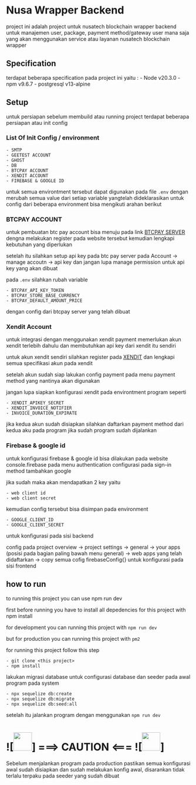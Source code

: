 # Nusa Wrapper Backend
project ini adalah project untuk nusatech blockchain wrapper backend untuk manajemen user, package, payment method/gateway user mana saja yang akan menggunakan service atau layanan nusatech blockchain wrapper

## Specification
terdapat beberapa specification pada project ini yaitu :
    - Node v20.3.0
    - npm v9.6.7
    - postgresql v13-alpine

## Setup
untuk persiapan sebelum membuild atau running project terdapat beberapa persiapan atau init config

### List Of Init Config / environment
    - SMTP
    - GEETEST ACCOUNT
    - GHOST
    - DB
    - BTCPAY ACCOUNT
    - XENDIT ACCOUNT
    - FIREBASE & GOOGLE ID

untuk semua environtment tersebut dapat digunakan pada file ```.env``` dengan merubah semua value dari setiap variable yangtelah dideklarasikan
untuk config dari beberapa environment bisa mengikuti arahan berikut

### BTCPAY ACCOUNT
untuk pembuatan btc pay account bisa menuju pada link [BTCPAY SERVER](https://btcpayserver.org/) dengna melakukan register pada website tersebut kemudian lengkapi kebutuhan yang diperlukan

setelah itu silahkan setup api key pada btc pay server pada Account -> manage accoutn -> api key dan jangan lupa manage permission untuk api key yang akan dibuat

pada ```.env``` silahkan rubah variable 

    - BTCPAY_API_KEY_TOKEN
    - BTCPAY_STORE_BASE_CURRENCY
    - BTCPAY_DEFAULT_AMOUNT_PRICE

dengan config dari btcpay server yang telah dibuat

### Xendit Account
untuk integrasi dengan menggunakan xendit payment memerlukan akun xendit terlebih dahulu dan membutuhkan api key dari xendit itu sendiri

untuk akun xendit sendiri silahkan register pada [XENDIT](https://dashboard.xendit.co/register/1) dan lengkapi semua specifikasi akun pada xendit

setelah akun sudah siap lakukan config payment pada menu payment method yang nantinya akan digunakan

jangan lupa siapkan konfigurasi xendit pada environtment program seperti

    - XENDIT_APIKEY_SECRET
    - XENDIT_INVOICE_NOTIFIER
    - INVOICE_DURATION_EXPIRATE

jika kedua akun sudah disiapkan silahkan daftarkan payment method dari kedua aku pada program jika sudah program sudah dijalankan

### Firebase & google id
untuk konfigurasi firebase & google id bisa dilakukan pada website console.firebase pada menu authentication configurasi pada sign-in method tambahkan google

jika sudah maka akan mendapatkan 2 key yaitu

    - web client id
    - web client secret

kemudian config tersebut bisa disimpan pada environment
    
    - GOOGLE_CLIENT_ID
    - GOOGLE_CLIENT_SECRET

untuk konfigurasi pada sisi backend

config pada project overview -> project settings -> general -> your apps (posisi pada bagian paling bawah menu general) -> web apps yang telah didaftarkan -> copy semua cofig firebaseConfig{} untuk konfigurasi pada sisi frontend


## how to run
to running this project you can use npm run dev

first before running you have to install all depedencies for this project with npm install

for development you can running this project with ```npm run dev```

but for production you can running this project with ```pm2```

for running this project follow this step

    - git clone <this project>
    - npm install

lakukan migrasi database untuk configurasi database dan seeder pada awal program pada system

    - npx sequelize db:create
    - npx sequelize db:migrate
    - npx sequelize db:seed:all

setelah itu jalankan program dengan menggunakan ```npm run dev```

# ![<img src="http://cliparts.co/cliparts/8iE/jnA/8iEjnAgaT.png?raw=true" width="50" />] ===> CAUTION <=== ![<img src="http://cliparts.co/cliparts/8iE/jnA/8iEjnAgaT.png?raw=true" width="50" />]

Sebelum menjalankan program pada production pastikan semua konfigurasi awal sudah disiapkan dan sudah melakukan konfig awal, disarankan tidak terlalu terpaku pada seeder yang sudah dibuat